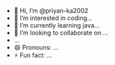 - 👋 Hi, I’m @priyan-ka2002
- 👀 I’m interested in coding...
- 🌱 I’m currently learning java...
- 💞️ I’m looking to collaborate on ...
-  ...
- 😄 Pronouns: ...
- ⚡ Fun fact: ...

<!---
priyan-ka2002/priyan-ka2002 is a ✨ special ✨ repository because its `README.md` (this file) appears on your GitHub profile.
You can click the Preview link to take a look at your changes.
--->
